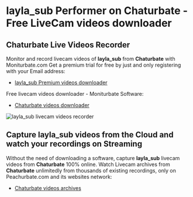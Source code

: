 # layla_sub Performer on Chaturbate - Free LiveCam videos downloader

## Chaturbate Live Videos Recorder

Monitor and record livecam videos of **layla_sub** from **Chaturbate** with Moniturbate.com
Get a premium trial for free by just and only registering with your Email address:
* [layla_sub Premium videos downloader](https://moniturbate.com/request-demo-licence-key.html)

Free livecam videos downloader - Moniturbate Software:
* [Chaturbate videos downloader](https://moniturbate.com/moniturbate-download-software.html)

![layla_sub livecam videos recorder](https://peachurnet.com/templates/moniturbate-software.png)


## Capture layla_sub videos from the Cloud and watch your recordings on Streaming

Without the need of downloading a software, capture **layla_sub** livecam videos from **Chaturbate** 100% online.
Watch Livecam archives from **Chaturbate** unlimitedly from thousands of existing recordings, only on Peachurbate.com and its websites network:
* [Chaturbate videos archives](https://peachurnet.com/)